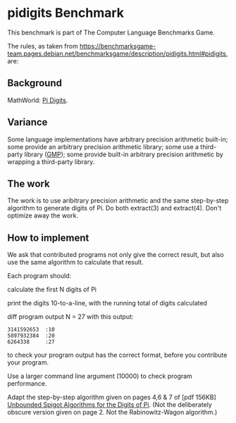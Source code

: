 # pidigits Benchmark

This benchmark is part of The Computer Language Benchmarks Game.

The rules, as taken from https://benchmarksgame-team.pages.debian.net/benchmarksgame/description/pidigits.html#pidigits, are:

## Background
MathWorld: [Pi Digits](http://mathworld.wolfram.com/PiDigits.html).

## Variance
Some language implementations have arbitrary precision arithmetic built-in; some provide an arbitrary precision arithmetic library; some use a third-party library ([GMP](http://gmplib.org/)); some provide built-in arbitrary precision arithmetic by wrapping a third-party library.

## The work
The work is to use aribitrary precision arithmetic and the same step-by-step algorithm to generate digits of Pi. Do both extract(3) and extract(4). Don't optimize away the work.

## How to implement
We ask that contributed programs not only give the correct result, but also use the same algorithm to calculate that result.

Each program should:

calculate the first N digits of Pi

print the digits 10-to-a-line, with the running total of digits calculated

diff program output N = 27 with this output:
```
3141592653	:10
5897932384	:20
6264338   	:27
``` 
to check your program output has the correct format, before you contribute your program.

Use a larger command line argument (10000) to check program performance.

Adapt the step-by-step algorithm given on pages 4,6 & 7 of [pdf 156KB] [Unbounded Spigot Algorithms for the Digits of Pi](http://web.comlab.ox.ac.uk/oucl/work/jeremy.gibbons/publications/spigot.pdf). (Not the deliberately obscure version given on page 2. Not the Rabinowitz-Wagon algorithm.)